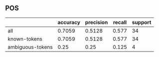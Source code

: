 
## POS

|                  | accuracy | precision | recall | support |
|------------------|----------|-----------|--------|---------|
| all              | 0.7059   | 0.5128    | 0.577  | 34      |
| known-tokens     | 0.7059   | 0.5128    | 0.577  | 34      |
| ambiguous-tokens | 0.25     | 0.25      | 0.125  | 4       |

